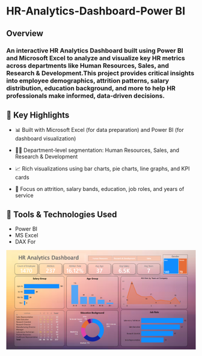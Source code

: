 # HR-Analytics-Dashboard-Power BI
## Overview
### An interactive HR Analytics Dashboard built using Power BI and Microsoft Excel to analyze and visualize key HR metrics across departments like Human Resources, Sales, and Research & Development.This project provides critical insights into employee demographics, attrition patterns, salary distribution, education background, and more to help HR professionals make informed, data-driven decisions.

## 📌 Key Highlights
- 📊 Built with Microsoft Excel (for data preparation) and Power BI (for dashboard visualization)

- 🧑‍💼 Department-level segmentation: Human Resources, Sales, and Research & Development

- 📈 Rich visualizations using bar charts, pie charts, line graphs, and KPI cards

- 📌 Focus on attrition, salary bands, education, job roles, and years of service


## 🧰 Tools & Technologies Used
- Power BI	
- MS Excel	
- DAX	For

![Dashboard Screenshot](https://github.com/Amitkmr948/HR-Analytics-Dashboard/blob/2cccd229b4db88a6ff1c36ce8ce4f4c3ee1e9e79/Assets/HR-Dashboard_ss.png)

